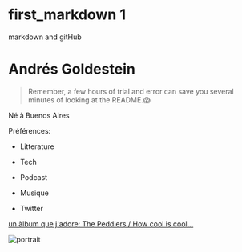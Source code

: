 # first_markdown 1
markdown and gitHub


# Andrés Goldestein
> Remember, a few hours of trial and error can save you several minutes of looking at the README.😱

<p>Né à Buenos Aires</p>

Préférences:

 * Litterature
 
 * Tech
  
 * Podcast
  
 * Musique
 
 * Twitter
 

 
 [ un àlbum que j'adore: The Peddlers / How cool is cool...]( https://www.youtube.com/watch?v=yxf1IFgPH5s
  )
 


![portrait][logo]

[logo]: http://www.spiritol.com/poortfolio/images/portrait_color.jpg 


